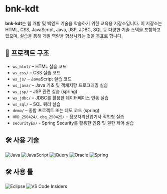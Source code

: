 # bnk-kdt

**bnk-kdt**는 웹 개발 및 백엔드 기술을 학습하기 위한 교육용 저장소입니다. 이 저장소는 HTML, CSS, JavaScript, Java, JSP, JDBC, SQL 등 다양한 기술 스택을 포함하고 있으며, 실습을 통해 개발 역량을 향상시키는 것을 목표로 합니다.

## 📁 프로젝트 구조

- `ws_html/` – HTML 실습 코드  
- `ws_css/` – CSS 실습 코드  
- `ws_js/` – JavaScript 실습 코드
- `ws_java/` – Java 기초 및 객체지향 프로그래밍 실습  
- `ws_jsp/` – JSP 관련 실습 (spring)
- `ws_jdbc/` – JDBC를 활용한 데이터베이스 연동 실습  
- `ws_sql/` – SQL 쿼리 실습  
- `demo/` – 종합 프로젝트 또는 데모 코드 (spring)
- `HRD_250424/`, `cbq_250425/` – 정보처리산업기사 작업형 실습
- `securityEx/` - Spring Security를 활용한 인증 및 권한 제어 실습

## 🛠 사용 기술
![Java](https://img.shields.io/badge/java-%23ED8B00.svg?style=for-the-badge&logo=openjdk&logoColor=white)
![JavaScript](https://img.shields.io/badge/javascript-%23323330.svg?style=for-the-badge&logo=javascript&logoColor=%23F7DF1E)
![jQuery](https://img.shields.io/badge/jquery-%230769AD.svg?style=for-the-badge&logo=jquery&logoColor=white)
![Oracle](https://img.shields.io/badge/Oracle-F80000?style=for-the-badge&logo=oracle&logoColor=white)
![Spring](https://img.shields.io/badge/spring-%236DB33F.svg?style=for-the-badge&logo=spring&logoColor=white)

## 🛠 사용 툴
![Eclipse](https://img.shields.io/badge/Eclipse-FE7A16.svg?style=for-the-badge&logo=Eclipse&logoColor=white)
![VS Code Insiders](https://img.shields.io/badge/VS%20Code%20Insiders-35b393.svg?style=for-the-badge&logo=visual-studio-code&logoColor=white)
